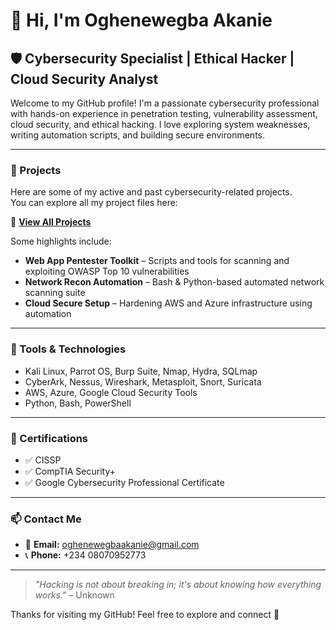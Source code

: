 # 👋 Hi, I'm Oghenewegba Akanie

## 🛡️ Cybersecurity Specialist | Ethical Hacker | Cloud Security Analyst

Welcome to my GitHub profile! I'm a passionate cybersecurity professional with hands-on experience in penetration testing, vulnerability assessment, cloud security, and ethical hacking. I love exploring system weaknesses, writing automation scripts, and building secure environments.

---

### 🚀 Projects

Here are some of my active and past cybersecurity-related projects.  
You can explore all my project files here:

🔗 **[View All Projects](https://github.com/oghenewegbaakanie?tab=repositories)**

Some highlights include:

- **Web App Pentester Toolkit** – Scripts and tools for scanning and exploiting OWASP Top 10 vulnerabilities
- **Network Recon Automation** – Bash & Python-based automated network scanning suite
- **Cloud Secure Setup** – Hardening AWS and Azure infrastructure using automation

---

### 🧰 Tools & Technologies

- Kali Linux, Parrot OS, Burp Suite, Nmap, Hydra, SQLmap
- CyberArk, Nessus, Wireshark, Metasploit, Snort, Suricata
- AWS, Azure, Google Cloud Security Tools
- Python, Bash, PowerShell

---

### 📜 Certifications

- ✅ CISSP  
- ✅ CompTIA Security+  
- ✅ Google Cybersecurity Professional Certificate

---

### 📫 Contact Me

- 📧 **Email:** oghenewegbaakanie@gmail.com  
- 📞 **Phone:** +234 08070952773   

---

> _"Hacking is not about breaking in; it's about knowing how everything works."_ – Unknown

Thanks for visiting my GitHub! Feel free to explore and connect 🚀
